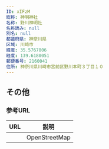```yaml
---
ID: xIFzM
総称: 神明神社
名称: 野川神明社
名称読み: null
別名: null
都道府県: 神奈川県
区域: 川崎市
緯度: 35.5767806
経度: 139.6180051
郵便番号: 2160041
住所: 神奈川県川崎市宮前区野川本町３丁目１０
---
```


## その他

### 参考URL

| URL | 説明          |
| --- | ------------- |
|     | OpenStreetMap |

